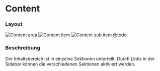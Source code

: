 # Content

### Layout
![Content area](content-area.png)
![Content item](content-item.png)
![Content sub item](content-sub-item.png)
@todo

### Beschreibung
Der Inhaltsbereich ist in einzelne Sektionen unterteilt. Durch Links in der Sidebar können die verschiedenen
Sektionen aktiviert werden.
